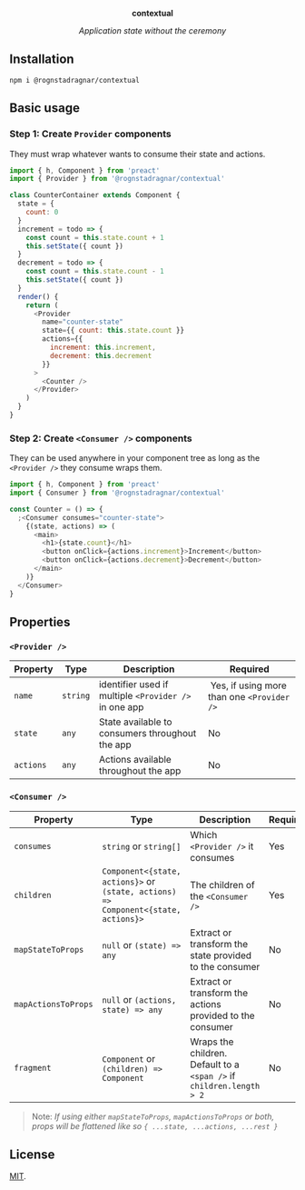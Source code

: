 <p align="center"><strong>contextual</strong></p>
<p align="center"><i>Application state without the ceremony</i></p>

## Installation

```
npm i @rognstadragnar/contextual
```

## Basic usage

### Step 1: Create `Provider` components

They must wrap whatever wants to consume their state and actions.

```javascript
import { h, Component } from 'preact'
import { Provider } from '@rognstadragnar/contextual'

class CounterContainer extends Component {
  state = {
    count: 0
  }
  increment = todo => {
    const count = this.state.count + 1
    this.setState({ count })
  }
  decrement = todo => {
    const count = this.state.count - 1
    this.setState({ count })
  }
  render() {
    return (
      <Provider
        name="counter-state"
        state={{ count: this.state.count }}
        actions={{
          increment: this.increment,
          decrement: this.decrement
        }}
      >
        <Counter />
      </Provider>
    )
  }
}
```

### Step 2: Create `<Consumer />` components

They can be used anywhere in your component tree as long as the `<Provider />` they consume wraps them.

```javascript
import { h, Component } from 'preact'
import { Consumer } from '@rognstadragnar/contextual'

const Counter = () => {
  ;<Consumer consumes="counter-state">
    {(state, actions) => (
      <main>
        <h1>{state.count}</h1>
        <button onClick={actions.increment}>Increment</button>
        <button onClick={actions.decrement}>Decrement</button>
      </main>
    )}
  </Consumer>
}
```

## Properties

### `<Provider />`

| Property  | Type     | Description                                           | Required                                    |
| --------- | -------- | ----------------------------------------------------- | ------------------------------------------- |
| `name`    | `string` | identifier used if multiple `<Provider />` in one app |  Yes, if using more than one `<Provider />` |
| `state`   | `any`    | State available to consumers throughout the app       | No                                          |
| `actions` | `any`    | Actions available throughout the app                  | No                                          |

### `<Consumer />`

| Property            | Type                                                                               | Description                                                          | Required |
| ------------------- | ---------------------------------------------------------------------------------- | -------------------------------------------------------------------- | -------- |
| `consumes`          | `string` or `string[]`                                                             | Which `<Provider />` it consumes                                     | Yes      |
| `children`          | `Component<{state, actions}>` or `(state, actions) => Component<{state, actions}>` | The children of the `<Consumer />`                                   | Yes      |
| `mapStateToProps`   | `null` or `(state) => any`                                                         | Extract or transform the state provided to the consumer              | No       |
| `mapActionsToProps` | `null` or `(actions, state) => any`                                                | Extract or transform the actions provided to the consumer            | No       |
| `fragment`          | `Component` or `(children) => Component`                                           | Wraps the children. Default to a `<span />` if `children.length > 2` | No       |

> Note:
> _If using either `mapStateToProps`, `mapActionsToProps` or both, props will be flattened like so `{ ...state, ...actions, ...rest }`_

## License

[MIT](LICENSE).
